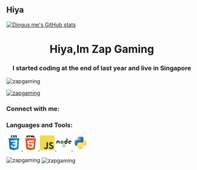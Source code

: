 ## Hiya

[![Dingus me's GitHub stats](https://github-readme-stats.vercel.app/api?username=zapgaming)](https://github.com/anuraghazra/github-readme-stats)





<h1 align="center">Hiya,Im Zap Gaming</h1>
<h3 align="center">I started coding at the end of last year and live in Singapore</h3>

<p align="left"> <img src="https://komarev.com/ghpvc/?username=zapgaming&label=Profile%20views&color=0e75b6&style=flat" alt="zapgaming" /> </p>

<p align="left"> <a href="https://github.com/ryo-ma/github-profile-trophy"><img src="https://github-profile-trophy.vercel.app/?username=zapgaming" alt="zapgaming" /></a> </p>

<h3 align="left">Connect with me:</h3>
<p align="left">
</p>

<h3 align="left">Languages and Tools:</h3>
<p align="left"> <a href="https://www.w3schools.com/css/" target="_blank" rel="noreferrer"> <img src="https://raw.githubusercontent.com/devicons/devicon/master/icons/css3/css3-original-wordmark.svg" alt="css3" width="40" height="40"/> </a> <a href="https://www.w3.org/html/" target="_blank" rel="noreferrer"> <img src="https://raw.githubusercontent.com/devicons/devicon/master/icons/html5/html5-original-wordmark.svg" alt="html5" width="40" height="40"/> </a> <a href="https://developer.mozilla.org/en-US/docs/Web/JavaScript" target="_blank" rel="noreferrer"> <img src="https://raw.githubusercontent.com/devicons/devicon/master/icons/javascript/javascript-original.svg" alt="javascript" width="40" height="40"/> </a> <a href="https://nodejs.org" target="_blank" rel="noreferrer"> <img src="https://raw.githubusercontent.com/devicons/devicon/master/icons/nodejs/nodejs-original-wordmark.svg" alt="nodejs" width="40" height="40"/> </a> <a href="https://www.python.org" target="_blank" rel="noreferrer"> <img src="https://raw.githubusercontent.com/devicons/devicon/master/icons/python/python-original.svg" alt="python" width="40" height="40"/> </a> </p>

<p><img align="left" src="https://github-readme-stats.vercel.app/api/top-langs?username=zapgaming&show_icons=true&locale=en&layout=compact" alt="zapgaming" /></p>

<p>&nbsp;<img align="center" src="https://github-readme-stats.vercel.app/api?username=zapgaming&show_icons=true&locale=en" alt="zapgaming" /></p>
